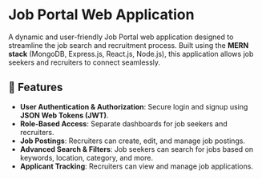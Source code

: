 # Job Portal Web Application

A dynamic and user-friendly Job Portal web application designed to streamline the job search and recruitment process. Built using the **MERN stack** (MongoDB, Express.js, React.js, Node.js), this application allows job seekers and recruiters to connect seamlessly.

## 🚀 Features

- **User Authentication & Authorization**: Secure login and signup using **JSON Web Tokens (JWT)**.
- **Role-Based Access**: Separate dashboards for job seekers and recruiters.
- **Job Postings**: Recruiters can create, edit, and manage job postings.
- **Advanced Search & Filters**: Job seekers can search for jobs based on keywords, location, category, and more.
- **Applicant Tracking**: Recruiters can view and manage job applications.